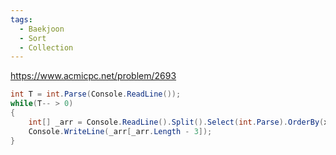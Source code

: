 ```yaml
---
tags:
  - Baekjoon
  - Sort
  - Collection
---
```

https://www.acmicpc.net/problem/2693
```C#
int T = int.Parse(Console.ReadLine());
while(T-- > 0)
{
    int[] _arr = Console.ReadLine().Split().Select(int.Parse).OrderBy(x => x).ToArray();
    Console.WriteLine(_arr[_arr.Length - 3]);
}
```